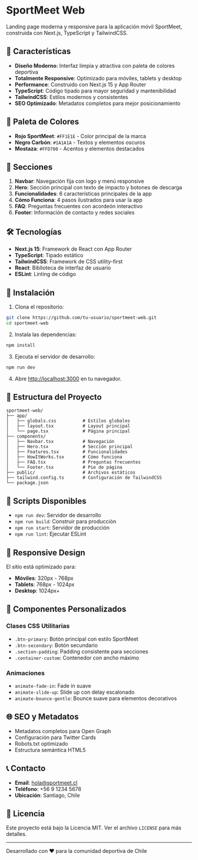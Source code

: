 # SportMeet Web

Landing page moderna y responsive para la aplicación móvil SportMeet, construida con Next.js, TypeScript y TailwindCSS.

## 🚀 Características

- **Diseño Moderno**: Interfaz limpia y atractiva con paleta de colores deportiva
- **Totalmente Responsive**: Optimizado para móviles, tablets y desktop
- **Performance**: Construido con Next.js 15 y App Router
- **TypeScript**: Código tipado para mayor seguridad y mantenibilidad
- **TailwindCSS**: Estilos modernos y consistentes
- **SEO Optimizado**: Metadatos completos para mejor posicionamiento

## 🎨 Paleta de Colores

- **Rojo SportMeet**: `#FF1E1E` - Color principal de la marca
- **Negro Carbón**: `#1A1A1A` - Textos y elementos oscuros
- **Mostaza**: `#FFD700` - Acentos y elementos destacados

## 📱 Secciones

1. **Navbar**: Navegación fija con logo y menú responsive
2. **Hero**: Sección principal con texto de impacto y botones de descarga
3. **Funcionalidades**: 6 características principales de la app
4. **Cómo Funciona**: 4 pasos ilustrados para usar la app
5. **FAQ**: Preguntas frecuentes con acordeón interactivo
6. **Footer**: Información de contacto y redes sociales

## 🛠️ Tecnologías

- **Next.js 15**: Framework de React con App Router
- **TypeScript**: Tipado estático
- **TailwindCSS**: Framework de CSS utility-first
- **React**: Biblioteca de interfaz de usuario
- **ESLint**: Linting de código

## 🚀 Instalación

1. Clona el repositorio:
```bash
git clone https://github.com/tu-usuario/sportmeet-web.git
cd sportmeet-web
```

2. Instala las dependencias:
```bash
npm install
```

3. Ejecuta el servidor de desarrollo:
```bash
npm run dev
```

4. Abre [http://localhost:3000](http://localhost:3000) en tu navegador.

## 📁 Estructura del Proyecto

```
sportmeet-web/
├── app/
│   ├── globals.css          # Estilos globales
│   ├── layout.tsx           # Layout principal
│   └── page.tsx             # Página principal
├── components/
│   ├── Navbar.tsx           # Navegación
│   ├── Hero.tsx             # Sección principal
│   ├── Features.tsx         # Funcionalidades
│   ├── HowItWorks.tsx       # Cómo funciona
│   ├── FAQ.tsx              # Preguntas frecuentes
│   └── Footer.tsx           # Pie de página
├── public/                  # Archivos estáticos
├── tailwind.config.ts       # Configuración de TailwindCSS
└── package.json
```

## 🎯 Scripts Disponibles

- `npm run dev`: Servidor de desarrollo
- `npm run build`: Construir para producción
- `npm run start`: Servidor de producción
- `npm run lint`: Ejecutar ESLint

## 📱 Responsive Design

El sitio está optimizado para:
- **Móviles**: 320px - 768px
- **Tablets**: 768px - 1024px
- **Desktop**: 1024px+

## 🎨 Componentes Personalizados

### Clases CSS Utilitarias
- `.btn-primary`: Botón principal con estilo SportMeet
- `.btn-secondary`: Botón secundario
- `.section-padding`: Padding consistente para secciones
- `.container-custom`: Contenedor con ancho máximo

### Animaciones
- `animate-fade-in`: Fade in suave
- `animate-slide-up`: Slide up con delay escalonado
- `animate-bounce-gentle`: Bounce suave para elementos decorativos

## 🌐 SEO y Metadatos

- Metadatos completos para Open Graph
- Configuración para Twitter Cards
- Robots.txt optimizado
- Estructura semántica HTML5

## 📞 Contacto

- **Email**: hola@sportmeet.cl
- **Teléfono**: +56 9 1234 5678
- **Ubicación**: Santiago, Chile

## 📄 Licencia

Este proyecto está bajo la Licencia MIT. Ver el archivo `LICENSE` para más detalles.

---

Desarrollado con ❤️ para la comunidad deportiva de Chile
